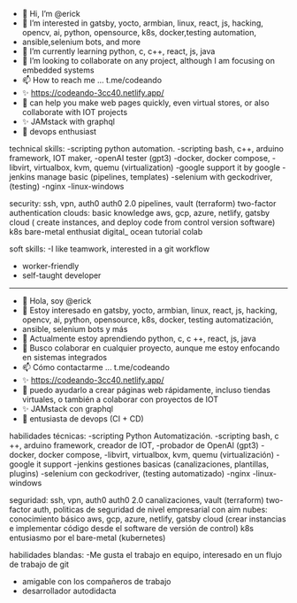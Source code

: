 

- 👋 Hi, I’m @erick 
- 👀 I’m interested in gatsby, yocto, armbian, linux, react, js, hacking, opencv, ai, python, opensource, k8s, docker,testing automation,
- ansible,selenium bots, and more
- 🌱 I’m currently learning python, c, c++, react, js, java
- 💞️ I’m looking to collaborate on any project, although I am focusing on embedded systems
- 📫 How to reach me ... t.me/codeando
- ✨  https://codeando-3cc40.netlify.app/
- 👋 can help you make web pages quickly, even virtual stores, or also collaborate with IOT projects
- ✨ JAMstack with graphql
- 🌱 devops enthusiast

technical skills:
-scripting python automation.
-scripting bash, c++, arduino framework, IOT maker,
-openAI tester (gpt3)
-docker, docker compose, 
-libvirt, virtualbox, kvm, quemu (virtualization)
-google support it by google
-jenkins manage basic (pipelines, templates)
-selenium with geckodriver, (testing)
-nginx
-linux-windows

security: 
ssh, vpn, auth0 auth0 2.0 pipelines, vault (terraform) 
two-factor authentication
clouds:
basic knowledge aws, gcp, azure, netlify, gatsby cloud ( create instances, and deploy code from control version software)
k8s bare-metal enthusiat
digital_ ocean tutorial  colab

soft skills:
-I like teamwork, interested in a git workflow
- worker-friendly
- self-taught developer
-------------------------------------------------------------------------------------------------------------------------------------------------------------------

- 👋 Hola, soy @erick
- 👀 Estoy interesado en gatsby, yocto, armbian, linux, react, js, hacking, opencv, ai, python, opensource, k8s, docker, testing automatización,
- ansible, selenium bots y más
- 🌱 Actualmente estoy aprendiendo python, c, c ++, react, js, java
- 💞️ Busco colaborar en cualquier proyecto, aunque me estoy enfocando en sistemas integrados
- 📫 Cómo contactarme ... t.me/codeando
- ✨ https://codeando-3cc40.netlify.app/
- 👋 puedo ayudarlo a crear páginas web rápidamente, incluso tiendas virtuales, o también a colaborar con proyectos de IOT
- ✨ JAMstack con graphql
- 🌱 entusiasta de devops     (CI + CD)

habilidades técnicas:
-scripting Python Automatización.
-scripting bash, c ++, arduino framework, creador de IOT,
-probador de OpenAI (gpt3)
-docker, docker compose,
-libvirt, virtualbox, kvm, quemu (virtualización)
-google it support
-jenkins gestiones basicas (canalizaciones, plantillas, plugins)
-selenium con geckodriver, (testing automatizado)
-nginx
-linux-windows

seguridad:
ssh, vpn, auth0 auth0 2.0 canalizaciones, vault (terraform)
two-factor auth, politicas de seguridad de nivel empresarial con aim
nubes:
conocimiento básico aws, gcp, azure, netlify, gatsby cloud (crear instancias e implementar código desde el software de versión de control)
k8s entusiasmo por el bare-metal (kubernetes)


habilidades blandas:
-Me gusta el trabajo en equipo, interesado en un flujo de trabajo de git
- amigable con los compañeros de trabajo
- desarrollador autodidacta




<!---
ktorion/ktorion is a ✨ special ✨ repository because its `README.md` (this file) appears on your GitHub profile.
You can click the Preview link to take a look at your changes.
--->
